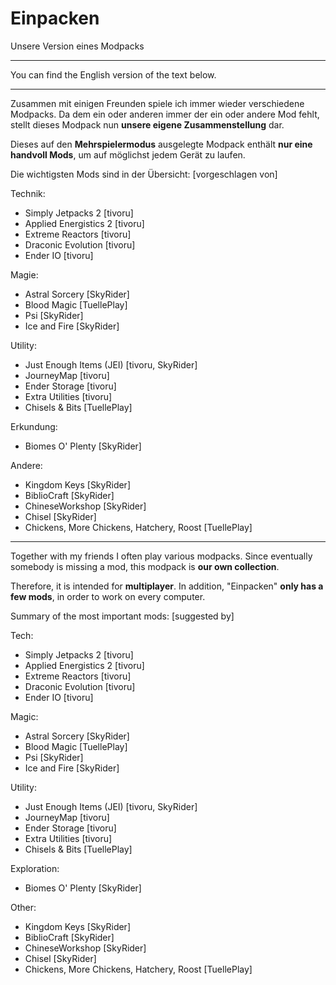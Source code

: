 # Einpacken

Unsere Version eines Modpacks


---


You can find the English version of the text below.


---


Zusammen mit einigen Freunden spiele ich immer wieder verschiedene Modpacks. Da dem ein oder anderen immer der ein oder andere Mod fehlt, stellt dieses Modpack nun **unsere eigene Zusammenstellung** dar.

Dieses auf den **Mehrspielermodus** ausgelegte Modpack enthält **nur eine handvoll Mods**, um auf möglichst jedem Gerät zu laufen.


Die wichtigsten Mods sind in der Übersicht: [vorgeschlagen von]

Technik:

- Simply Jetpacks 2 [tivoru]
- Applied Energistics 2 [tivoru]
- Extreme Reactors [tivoru]
- Draconic Evolution [tivoru]
- Ender IO [tivoru]

Magie:

- Astral Sorcery [SkyRider]
- Blood Magic [TuellePlay]
- Psi [SkyRider]
- Ice and Fire [SkyRider]

Utility:

- Just Enough Items (JEI) [tivoru, SkyRider]
- JourneyMap [tivoru]
- Ender Storage [tivoru]
- Extra Utilities [tivoru]
- Chisels & Bits [TuellePlay]

Erkundung:

- Biomes O' Plenty [SkyRider]

Andere:

- Kingdom Keys [SkyRider]
- BiblioCraft [SkyRider]
- ChineseWorkshop [SkyRider]
- Chisel [SkyRider]
- Chickens, More Chickens, Hatchery, Roost [TuellePlay]


---


Together with my friends I often play various modpacks. Since eventually somebody is missing a mod, this modpack is **our own collection**.

Therefore, it is intended for **multiplayer**. In addition, "Einpacken" **only has a few mods**, in order to work on every computer.


Summary of the most important mods: [suggested by]

Tech:

- Simply Jetpacks 2 [tivoru]
- Applied Energistics 2 [tivoru]
- Extreme Reactors [tivoru]
- Draconic Evolution [tivoru]
- Ender IO [tivoru]

Magic:

- Astral Sorcery [SkyRider]
- Blood Magic [TuellePlay]
- Psi [SkyRider]
- Ice and Fire [SkyRider]

Utility:

- Just Enough Items (JEI) [tivoru, SkyRider]
- JourneyMap [tivoru]
- Ender Storage [tivoru]
- Extra Utilities [tivoru]
- Chisels & Bits [TuellePlay]

Exploration:

- Biomes O' Plenty [SkyRider]

Other:

- Kingdom Keys [SkyRider]
- BiblioCraft [SkyRider]
- ChineseWorkshop [SkyRider]
- Chisel [SkyRider]
- Chickens, More Chickens, Hatchery, Roost [TuellePlay]
